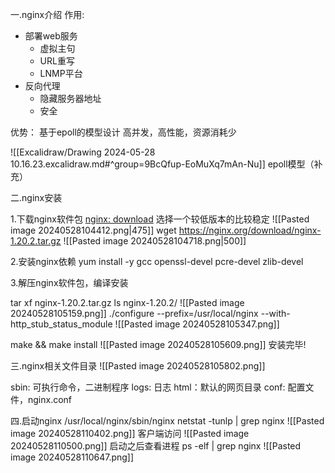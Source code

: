 一.nginx介绍
作用:
- 部署web服务
	- 虚拟主句
	- URL重写
	- LNMP平台
- 反向代理
	- 隐藏服务器地址
	- 安全

优势：
基于epoll的模型设计
高并发，高性能，资源消耗少

![[Excalidraw/Drawing 2024-05-28 10.16.23.excalidraw.md#^group=9BcQfup-EoMuXq7mAn-Nu]]
epoll模型（补充）


二.nginx安装

1.下载nginx软件包
[nginx: download](https://nginx.org/en/download.html)
选择一个较低版本的比较稳定
![[Pasted image 20240528104412.png|475]]
wget https://nginx.org/download/nginx-1.20.2.tar.gz
![[Pasted image 20240528104718.png|500]]

2.安装nginx依赖
yum install -y gcc openssl-devel pcre-devel zlib-devel

3.解压nginx软件包，编译安装

tar xf nginx-1.20.2.tar.gz
ls nginx-1.20.2/
![[Pasted image 20240528105159.png]]
./configure --prefix=/usr/local/nginx --with-http_stub_status_module
![[Pasted image 20240528105347.png]]

make && make install
![[Pasted image 20240528105609.png]]
安装完毕!


三.nginx相关文件目录
![[Pasted image 20240528105802.png]]

sbin: 可执行命令，二进制程序 
logs: 日志
html：默认的网页目录 
conf: 配置文件，nginx.conf 


四.启动nginx
/usr/local/nginx/sbin/nginx
netstat -tunlp | grep nginx
![[Pasted image 20240528110402.png]]
客户端访问
![[Pasted image 20240528110500.png]]
启动之后查看进程
ps -elf | grep nginx
![[Pasted image 20240528110647.png]]
